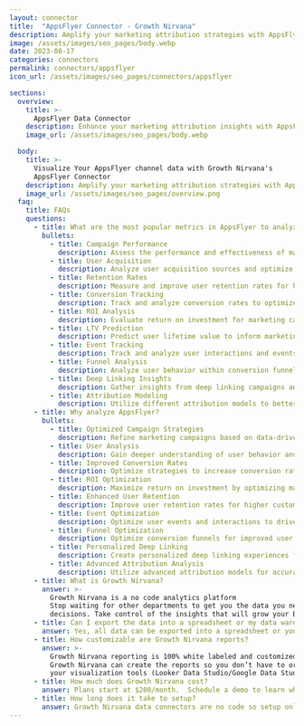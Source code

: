```yaml
---
layout: connector
title:  "AppsFlyer Connector - Growth Nirvana"
description: Amplify your marketing attribution strategies with AppsFlyer integration, gaining actionable insights from campaign data analysis.
image: /assets/images/seo_pages/body.webp
date: 2023-08-17
categories: connectors
permalink: connectors/appsflyer
icon_url: /assets/images/seo_pages/connectors/appsflyer

sections:
  overview:
    title: >-
      AppsFlyer Data Connector
    description: Enhance your marketing attribution insights with AppsFlyer integration. Seamlessly track and analyze marketing data, unlocking insights that shape campaign strategies, user analysis, and ROI optimization.
    image_url: /assets/images/seo_pages/body.webp

  body:
    title: >-
      Visualize Your AppsFlyer channel data with Growth Nirvana's
      AppsFlyer Connector
    description: Amplify your marketing attribution strategies with AppsFlyer integration, gaining actionable insights from campaign data analysis.
    image_url: /assets/images/seo_pages/overview.png
  faq:
    title: FAQs
    questions:
      - title: What are the most popular metrics in AppsFlyer to analyze?
        bullets:
          - title: Campaign Performance
            description: Assess the performance and effectiveness of marketing campaigns.
          - title: User Acquisition
            description: Analyze user acquisition sources and optimize acquisition strategies.
          - title: Retention Rates
            description: Measure and improve user retention rates for higher customer lifetime value.
          - title: Conversion Tracking
            description: Track and analyze conversion rates to optimize conversion funnels.
          - title: ROI Analysis
            description: Evaluate return on investment for marketing campaigns.
          - title: LTV Prediction
            description: Predict user lifetime value to inform marketing strategies.
          - title: Event Tracking
            description: Track and analyze user interactions and events within your app.
          - title: Funnel Analysis
            description: Analyze user behavior within conversion funnels to optimize user journeys.
          - title: Deep Linking Insights
            description: Gather insights from deep linking campaigns and optimize user experiences.
          - title: Attribution Modeling
            description: Utilize different attribution models to better understand the impact of marketing channels.
      - title: Why analyze AppsFlyer?
        bullets:
          - title: Optimized Campaign Strategies
            description: Refine marketing campaigns based on data-driven insights.
          - title: User Analysis
            description: Gain deeper understanding of user behavior and preferences.
          - title: Improved Conversion Rates
            description: Optimize strategies to increase conversion rates.
          - title: ROI Optimization
            description: Maximize return on investment by optimizing marketing efforts.
          - title: Enhanced User Retention
            description: Improve user retention rates for higher customer lifetime value.
          - title: Event Optimization
            description: Optimize user events and interactions to drive desired actions.
          - title: Funnel Optimization
            description: Optimize conversion funnels for improved user journeys and conversions.
          - title: Personalized Deep Linking
            description: Create personalized deep linking experiences for enhanced user engagement.
          - title: Advanced Attribution Analysis
            description: Utilize advanced attribution models for accurate understanding of marketing impact.
      - title: What is Growth Nirvana?
        answer: >-
          Growth Nirvana is a no code analytics platform 
          Stop waiting for other departments to get you the data you need to make critical business 
          decisions. Take control of the insights that will grow your business.
      - title: Can I export the data into a spreadsheet or my data warehouse?
        answer: Yes, all data can be exported into a spreadsheet or your data warehouse (Google BigQuery, AWS, Snowflake, Azure, etc)
      - title: How customizable are Growth Nirvana reports?
        answer: >-
          Growth Nirvana reporting is 100% white labeled and customized to your specifications.
          Growth Nirvana can create the reports so you don’t have to or you can connect
          your visualization tools (Looker Data Studio/Google Data Studio, Tableau, PowerBI, etc) to Growth Nirvana.
      - title: How much does Growth Nirvana cost?
        answer: Plans start at $200/month.  Schedule a demo to learn what plan is best for you.
      - title: How long does it take to setup?
        answer: Growth Nirvana data connectors are no code so setup only requires a few clicks.
---
```

